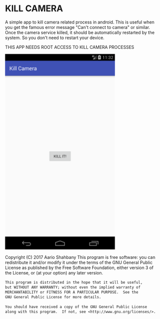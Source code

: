 # KILL CAMERA

A simple app to kill camera related process in android.
This is useful when you get the famous error message "Can't connect to camera" or similar.
Once the camera service killed, it should be automatically restarted by the system.
So you don't need to restart your device.

THIS APP NEEDS ROOT ACCESS TO KILL CAMERA PROCESSES

<img src='device-2017-03-15-163207.png?raw=true' width='360px'>

Copyright (C) 2017 Aario Shahbany
    This program is free software: you can redistribute it and/or modify
    it under the terms of the GNU General Public License as published by
    the Free Software Foundation, either version 3 of the License, or
    (at your option) any later version.

    This program is distributed in the hope that it will be useful,
    but WITHOUT ANY WARRANTY; without even the implied warranty of
    MERCHANTABILITY or FITNESS FOR A PARTICULAR PURPOSE.  See the
    GNU General Public License for more details.

    You should have received a copy of the GNU General Public License
    along with this program.  If not, see <http://www.gnu.org/licenses/>.
